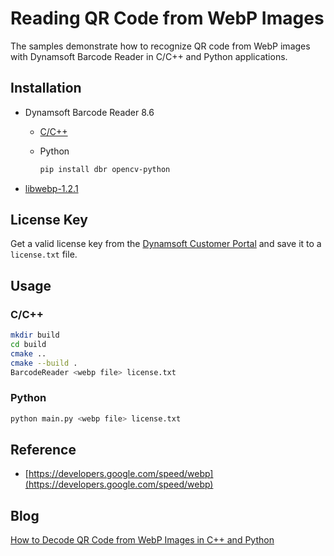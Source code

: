 # Reading QR Code from WebP Images
The samples demonstrate how to recognize QR code from WebP images with Dynamsoft Barcode Reader in C/C++ and Python applications.

## Installation
- Dynamsoft Barcode Reader 8.6
    - [C/C++](https://www.dynamsoft.com/barcode-reader/downloads/)
    - Python
    
        ```bash
        pip install dbr opencv-python
        ```
- [libwebp-1.2.1](https://storage.googleapis.com/downloads.webmproject.org/releases/webp/libwebp-1.2.1.tar.gz)

## License Key
Get a valid license key from the [Dynamsoft Customer Portal](https://www.dynamsoft.com/customer/license/trialLicense?product=dbr) and save it to a `license.txt` file.

## Usage

### C/C++

```bash
mkdir build
cd build
cmake ..
cmake --build .
BarcodeReader <webp file> license.txt
```

### Python

```bash
python main.py <webp file> license.txt
```

## Reference
- [https://developers.google.com/speed/webp](https://developers.google.com/speed/webp)

## Blog
[How to Decode QR Code from WebP Images in C++ and Python](https://www.dynamsoft.com/codepool/webp-qr-code-recognition-cpp-python.html)
